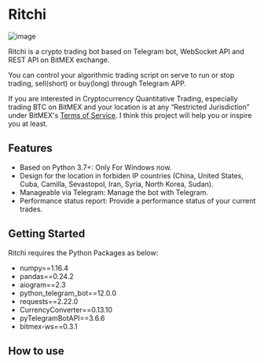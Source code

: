 # Ritchi
![image](https://github.com/R2FREE/Ritchi/blob/master/Ritchi_logo.png)  

Ritchi is a crypto trading bot based on Telegram bot, WebSocket API and REST API on BitMEX exchange.  
  
You can control your algorithmic trading script on serve to run or stop trading, sell(short) or buy(long) through Telegram APP.  
  
If you are interested in Cryptocurrency Quantitative Trading, especially trading BTC on BitMEX and your location is at any “Restricted Jurisdiction” under BitMEX's [Terms of Service](https://www.bitmex.com/app/terms). I think this project will help you or inspire you at least.

## Features
- Based on Python 3.7+: Only For Windows now.
- Design for the location in forbiden IP countries (China, United States, Cuba, Camilla, Sevastopol, Iran, Syria, North Korea, Sudan).
- Manageable via Telegram: Manage the bot with Telegram.
- Performance status report: Provide a performance status of your current trades.

## Getting Started
Ritchi requires the Python Packages as below:
- numpy==1.16.4
- pandas==0.24.2
- aiogram==2.3
- python_telegram_bot==12.0.0
- requests==2.22.0
- CurrencyConverter==0.13.10
- pyTelegramBotAPI==3.6.6
- bitmex-ws==0.3.1

## How to use
